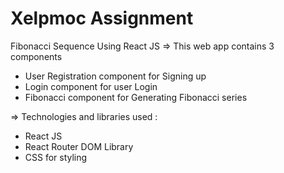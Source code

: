 # Xelpmoc Assignment 
Fibonacci Sequence Using React JS 
=> This web app contains 3 components
- User Registration component for Signing up 
- Login component for user Login
- Fibonacci component for Generating Fibonacci series 

=> Technologies and libraries used : 
- React JS 
- React Router DOM Library
- CSS for styling 
